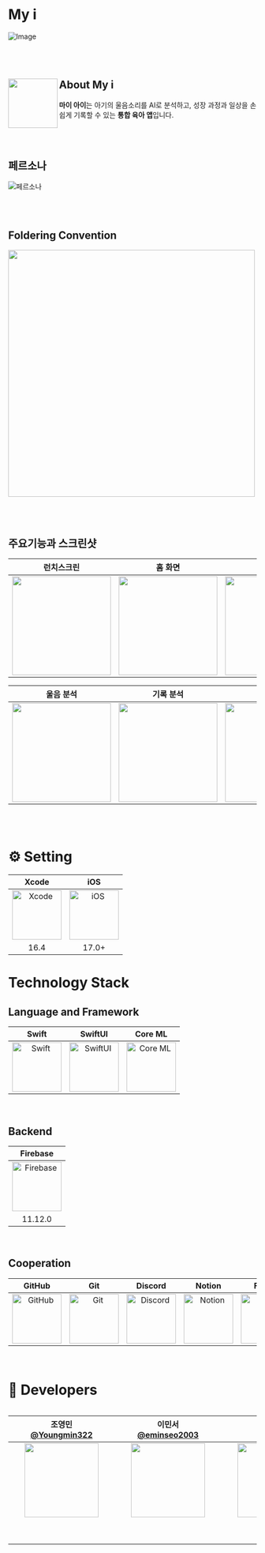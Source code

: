 # **My i**
![Image](https://github.com/user-attachments/assets/08ebdf04-a840-49ac-9de0-3981a8285dfd)

<br /><br />

## About My i<img src="https://github.com/user-attachments/assets/62e20afb-9a77-4ab3-8406-074b75ecdd5e" align=left width=100> 
**마이 아이**는 아기의 울음소리를 AI로 분석하고, 성장 과정과 일상을 손쉽게 기록할 수 있는 **통합 육아 앱**입니다.

<br /><br />

## 페르소나
![페르소나](https://github.com/user-attachments/assets/019f31ff-4b54-441a-87cd-7bd67fc5a120)

<br /><br />

## Foldering Convention
<img src="https://github.com/user-attachments/assets/6bd9042a-751d-40c5-9f82-5325a7118231" width="500">

<br /><br />



## 주요기능과 스크린샷


| 런치스크린 | 홈 화면 | 육아 수첩 |
| :--------: | :--------: | :--------: |
| <img src="https://github.com/user-attachments/assets/bf80cc6e-5575-49a9-b576-a9bef43e03b4" width="200"> | <img src="https://github.com/user-attachments/assets/b5d3aeb1-6d1f-46cf-a089-2882b1dc2f2d" width="200"> | <img src="https://github.com/user-attachments/assets/a35209da-53f6-4709-8480-f616048f2058" width="200"> |

| 울음 분석 | 기록 분석 | 더보기 |
| :--------: | :--------: | :--------: |
| <img src="https://github.com/user-attachments/assets/5fcdbfdf-7d7c-48a6-b37b-c4c8bc7dec99" width="200"> | <img src="https://github.com/user-attachments/assets/9a39d28e-8a69-400f-80e4-26444b3c0e27" width="200"> | <img src="https://github.com/user-attachments/assets/e8a6cad2-c8f9-4b3d-ab06-89754dd5a5b3" width="200"> |



<br /><br />

# ⚙️ Setting

| Xcode | iOS |
|:------:|:------:|
| <img src="https://developer.apple.com/assets/elements/icons/xcode/xcode-128x128_2x.png" alt="Xcode" width="100"> | <img src="https://developer.apple.com/assets/elements/icons/ios/ios-128x128_2x.png" alt="iOS" width="100"> |
| 16.4 | 17.0+ |

# Technology Stack
## Language and Framework
| Swift | SwiftUI | Core ML |
|:------:|:------:|:-------:|
| <img src="https://developer.apple.com/swift/images/swift-logo.svg" alt="Swift" width="100"> | <img src="https://developer.apple.com/assets/elements/icons/swiftui/swiftui-96x96_2x.png" alt="SwiftUI" width="100"> |  <img src="https://github.com/user-attachments/assets/17efaedc-7c05-49e3-aa3c-600cc771ab72" alt="Core ML" width="100"> |

<br/>

## Backend
| Firebase |
|:------:|
| <img src="https://firebase.google.com/static/images/brand-guidelines/logo-vertical.png?hl=ko" alt="Firebase" width="100"> |
| 11.12.0 | 

<br/>

## Cooperation
| GitHub | Git | Discord | Notion | Figma |
|:------:|:------:|:------:|:------:|:------:|
| <img src="https://github.com/user-attachments/assets/a4c9a9c0-5425-4a32-9fee-1e93cc6d9919" alt="GitHub" width="100"> | <img src="https://github.com/user-attachments/assets/03b7d917-65bb-4027-b1a2-630f4050f1a4" alt="Git" width="100"> | <img src="https://github.com/user-attachments/assets/b256c308-3e77-4e8c-9101-53f4bf6dc8f2" alt="Discord" width="100"> | <img src="https://github.com/user-attachments/assets/16703970-7713-49dd-a8fa-28301b884315" alt="Notion" width="100"> | <img src="https://github.com/user-attachments/assets/c96f0599-089f-4b91-ab30-4efd1d7da2f4" alt="Figma" width="100"> |
<br/>


# ** Developers**

<div style="overflow-x:auto;">

| 조영민 <br/> [@Youngmin322](https://github.com/Youngmin322) | 이민서 <br/> [@eminseo2003](https://github.com/eminseo2003) | 이영학 <br/> [@ynghk](https://github.com/gadisom) | 장새벽 <br/> [@saebyeokjang](https://github.com/saebyeokjang) | 최범수 <br/> [@tomchoi95](https://github.com/tomchoi95) |
| :-------------------------------------------------------------------------------------------------------: | :-------------------------------------------------------------------------------------------------------: | :-------------------------------------------------------------------------------------------------------: | :-------------------------------------------------------------------------------------------------------: | :-------------------------------------------------------------------------------------------------------: |
| <div style="width:200px; height:200px; text-align:center;"> <img src="https://github.com/user-attachments/assets/7c48a9e8-4c29-4b64-9492-4265d186d5b1" style="width:150px; height:150px; object-fit:cover; margin-bottom:10px;"> </div> | <div style="width:200px; height:200px; text-align:center;"> <img src="https://github.com/user-attachments/assets/ca70cfe7-fe36-4f54-9ca9-0f7fd7cbdddb" style="width:150px; height:150px; object-fit:cover; margin-bottom:10px;"> </div> | <div style="width:200px; height:200px; text-align:center;"> <img src="https://github.com/user-attachments/assets/c5cf3c4d-22d2-4f23-98e1-6758157bec84" style="width:150px; height:150px; object-fit:cover; margin-bottom:10px;"> </div> | <div style="width:200px; height:200px; text-align:center;"> <img src="https://github.com/user-attachments/assets/aff34d9d-f997-4b7f-bfb8-d8400be472c7" style="width:150px; height:150px; object-fit:cover; margin-bottom:10px;"> </div> | <div style="width:200px; height:200px; text-align:center;"> <img src="https://github.com/user-attachments/assets/aa66e05a-d633-4bbb-87f1-5e51d548fb6a" style="width:150px; height:150px; object-fit:cover; margin-bottom:10px;"> </div> |

</div>

</div>
